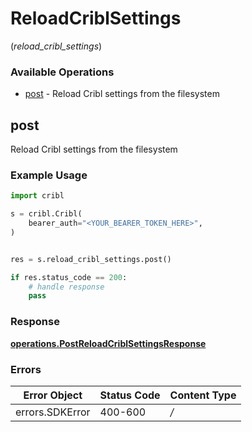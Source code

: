 # ReloadCriblSettings
(*reload_cribl_settings*)

### Available Operations

* [post](#post) - Reload Cribl settings from the filesystem

## post

Reload Cribl settings from the filesystem

### Example Usage

```python
import cribl

s = cribl.Cribl(
    bearer_auth="<YOUR_BEARER_TOKEN_HERE>",
)


res = s.reload_cribl_settings.post()

if res.status_code == 200:
    # handle response
    pass
```


### Response

**[operations.PostReloadCriblSettingsResponse](../../models/operations/postreloadcriblsettingsresponse.md)**
### Errors

| Error Object    | Status Code     | Content Type    |
| --------------- | --------------- | --------------- |
| errors.SDKError | 400-600         | */*             |
